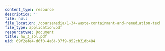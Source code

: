 ```yaml
---
content_type: resource
description: ''
file: null
file_location: /coursemedia/1-34-waste-containment-and-remediation-technology-spring-2004/69f2ede4d6f04a6637f9952cb31db484_hw_2_sol.pdf
file_type: application/pdf
resourcetype: Document
title: hw_2_sol.pdf
uid: 69f2ede4-d6f0-4a66-37f9-952cb31db484
---
```

